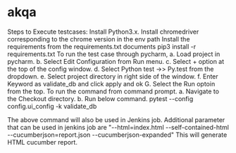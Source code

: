 # akqa


Steps to Execute testcases:
    Install Python3.x.
    Install chromedriver corresponding to the chrome version in the env path
    Install the requirements from the requirements.txt documents
    pip3 install -r requirements.txt
    To run the test case through pycharm,
    a. Load project in pycharm.
    b. Select Edit Configuration from Run menu.
    c. Select + option at the top of the config window.
    d. Select Python test ->> Py.test from the dropdown.
    e. Select project directory in right side of the window.
    f. Enter Keyword as validate_db and click apply and ok
    G. Select the Run optoin from the top.
    To run the command from command prompt.
    a. Navigate to the Checkout directory.
    b. Run below command.
    pytest --config config.ui_config -k validate_db
    
The above command will also be used in Jenkins job.
Additional parameter that can be used in jenkins job are "--html=index.html --self-contained-html  --cucumberjson=report.json --cucumberjson-expanded"
This will generate HTML cucumber report.
